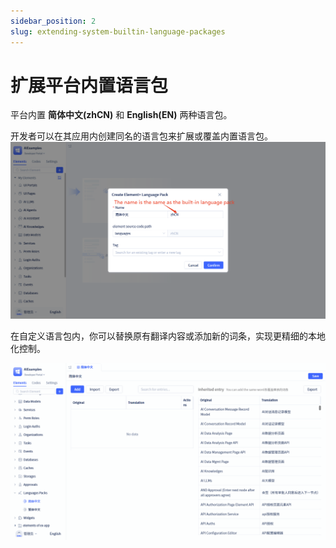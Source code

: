 ```yaml
---
sidebar_position: 2
slug: extending-system-builtin-language-packages
---
```


# 扩展平台内置语言包

平台内置 **简体中文(zhCN)** 和 **English(EN)** 两种语言包。

开发者可以在其应用内创建同名的语言包来扩展或覆盖内置语言包。
![overwrite-pack](./img/overwrite-pack.png)

在自定义语言包内，你可以替换原有翻译内容或添加新的词条，实现更精细的本地化控制。

![overwrite-terms](./img/overwrite-terms.gif)


